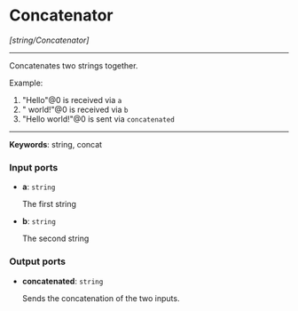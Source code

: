 # Concatenator

_[string/Concatenator]_

---

Concatenates two strings together.  
  
Example:  
  
1. "Hello"@0 is received via `a`  
2. " world!"@0 is received via `b`  
3. "Hello world!"@0 is sent via `concatenated`  

---

__Keywords__: string, concat

### Input ports

* __a__: ` string `

    The first string  


* __b__: ` string `

    The second string  

### Output ports

* __concatenated__: ` string `

    Sends the concatenation of the two inputs.  

